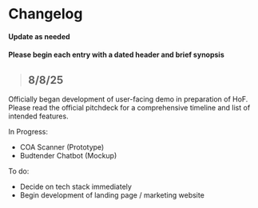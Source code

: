 # Changelog
#### Update as needed  
#### Please begin each entry with a dated header and brief synopsis

> ## 8/8/25
Officially began development of user-facing demo in preparation of HoF.  
Please read the official pitchdeck for a comprehensive timeline and list of intended features.

In Progress:
- COA Scanner (Prototype)
- Budtender Chatbot (Mockup)

To do:
- Decide on tech stack immediately
- Begin development of landing page / marketing website
